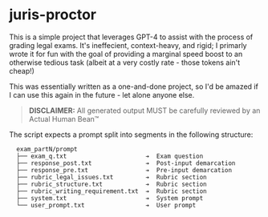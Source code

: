 # juris-proctor
This is a simple project that leverages GPT-4 to assist with the process of grading legal exams. It's ineffecient, context-heavy, and rigid; I primarly wrote it for fun with the goal of providing a marginal speed boost to an otherwise tedious task (albeit at a very costly rate - those tokens ain't cheap!) 

This was essentially written as a one-and-done project, so I'd be amazed if I can use this again in the future - let alone anyone else.

> **DISCLAIMER:** All generated output MUST be carefully reviewed by an Actual Human Bean™

The script expects a prompt split into segments in the following structure:
```
  exam_partN/prompt
  ├── exam_q.txt                      ➔  Exam question
  ├── response_post.txt               ➔  Post-input demarcation
  ├── response_pre.txt                ➔  Pre-input demarcation
  ├── rubric_legal_issues.txt         ➔  Rubric section
  ├── rubric_structure.txt            ➔  Rubric section
  ├── rubric_writing_requirement.txt  ➔  Rubric section
  ├── system.txt                      ➔  System prompt
  └── user_prompt.txt                 ➔  User prompt
```
